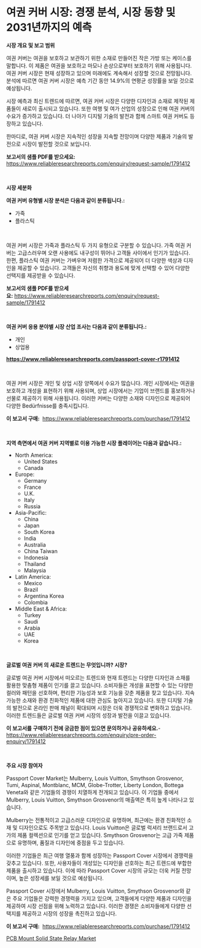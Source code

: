 <p><h1>여권 커버 시장: 경쟁 분석, 시장 동향 및 2031년까지의 예측</h1></p><p><strong>시장 개요 및 보고 범위</strong></p>
<p><p>여권 커버는 여권을 보호하고 보관하기 위한 소재로 만들어진 작은 가방 또는 케이스를 말합니다. 이 제품은 여권을 보호하고 마모나 손상으로부터 보호하기 위해 사용됩니다. 여권 커버 시장은 현재 성장하고 있으며 미래에도 계속해서 성장할 것으로 전망됩니다. 분석에 따르면 여권 커버 시장은 예측 기간 동안 14.9%의 연평균 성장률을 보일 것으로 예상됩니다.</p><p>시장 예측과 최신 트렌드에 따르면, 여권 커버 시장은 다양한 디자인과 소재로 제작된 제품들이 새로이 출시되고 있습니다. 또한 여행 및 여가 산업의 성장으로 인해 여권 커버의 수요가 증가하고 있습니다. 더 나아가 디지털 기술의 발전과 함께 스마트 여권 커버도 등장하고 있습니다.</p><p>한마디로, 여권 커버 시장은 지속적인 성장을 지속할 전망이며 다양한 제품과 기술의 발전으로 시장이 발전할 것으로 보입니다.</p></p>
<p><strong>보고서의 샘플 PDF를 받으세요:</strong> <a href="https://www.reliableresearchreports.com/enquiry/request-sample/1791412">https://www.reliableresearchreports.com/enquiry/request-sample/1791412</a></p>
<p>&nbsp;</p>
<p><strong>시장 세분화</strong></p>
<p><strong>여권 커버 유형별 시장 분석은 다음과 같이 분류됩니다.:</strong></p>
<p><ul><li>가죽</li><li>플라스틱</li></ul></p>
<p>&nbsp;</p>
<p><p>여권 커버 시장은 가죽과 플라스틱 두 가지 유형으로 구분할 수 있습니다. 가죽 여권 커버는 고급스러우며 오랜 사용에도 내구성이 뛰어나 고객들 사이에서 인기가 있습니다. 한편, 플라스틱 여권 커버는 가벼우며 저렴한 가격으로 제공되어 더 다양한 색상과 디자인을 제공할 수 있습니다. 고객들은 자신의 취향과 용도에 맞게 선택할 수 있어 다양한 선택지를 제공받을 수 있습니다.</p></p>
<p><strong>보고서의 샘플 PDF를 받으세요:</strong>&nbsp;<a href="https://www.reliableresearchreports.com/enquiry/request-sample/1791412">https://www.reliableresearchreports.com/enquiry/request-sample/1791412</a></p>
<p>&nbsp;</p>
<p><strong> 여권 커버 응용 분야별 시장 산업 조사는 다음과 같이 분류됩니다.:</strong></p>
<p><ul><li>개인</li><li>상업용</li></ul></p>
<p><strong><a href="https://www.reliableresearchreports.com/passport-cover-r1791412">https://www.reliableresearchreports.com/passport-cover-r1791412</a></strong></p>
<p>&nbsp;</p>
<p><p>여권 커버 시장은 개인 및 상업 시장 양쪽에서 수요가 많습니다. 개인 시장에서는 여권을 보호하고 개성을 표현하기 위해 사용되며, 상업 시장에서는 기업이 브랜드를 홍보하거나 선물로 제공하기 위해 사용됩니다. 이러한 커버는 다양한 소재와 디자인으로 제공되어 다양한 Bedürfnisse를 충족시킵니다.</p></p>
<p><strong>이 보고서 구매:</strong>&nbsp; <a href="https://www.reliableresearchreports.com/purchase/1791412">https://www.reliableresearchreports.com/purchase/1791412</a></p>
<p>&nbsp;</p>
<p><strong>지역 측면에서 여권 커버 지역별로 이용 가능한 시장 플레이어는 다음과 같습니다.:</strong></p>
<p><ul>
    <li>
        North America:
        <ul>
            <li>United States</li>
            <li>Canada</li>
        </ul>
    </li>
    <li>
        Europe:
        <ul>
            <li>Germany</li>
            <li>France</li>
            <li>U.K.</li>
            <li>Italy</li>
            <li>Russia</li>
        </ul>
    </li>
    <li>
        Asia-Pacific:
        <ul>
            <li>China</li>
            <li>Japan</li>
            <li>South Korea</li>
            <li>India</li>
            <li>Australia</li>
            <li>China Taiwan</li>
            <li>Indonesia</li>
            <li>Thailand</li>
            <li>Malaysia</li>
        </ul>
    </li>
    <li>
        Latin America:
        <ul>
            <li>Mexico</li>
            <li>Brazil</li>
            <li>Argentina Korea</li>
            <li>Colombia</li>
        </ul>
    </li>
    <li>
        Middle East & Africa:
        <ul>
            <li>Turkey</li>
            <li>Saudi</li>
            <li>Arabia</li>
            <li>UAE</li>
            <li>Korea</li>
        </ul>
    </li>
    </ul></p>
<p>&nbsp;</p>
<p><strong>글로벌 여권 커버 의 새로운 트렌드는 무엇입니까? 시장?</strong></p>
<p><p>글로벌 여권 커버 시장에서 떠오르는 트렌드와 현재 트렌드는 다양한 디자인과 소재를 활용한 맞춤형 제품이 인기를 끌고 있습니다. 소비자들은 개성을 표현할 수 있는 다양한 컬러와 패턴을 선호하며, 편리한 기능성과 보호 기능을 갖춘 제품을 찾고 있습니다. 지속 가능한 소재와 환경 친화적인 제품에 대한 관심도 높아지고 있습니다. 또한 디지털 기술의 발전으로 온라인 판매 채널이 확대되며 시장은 더욱 경쟁적으로 변화하고 있습니다. 이러한 트렌드들은 글로벌 여권 커버 시장의 성장과 발전을 이끌고 있습니다.</p></p>
<p><strong>이 보고서를 구매하기 전에 궁금한 점이 있으면 문의하거나 공유하세요.</strong>- <a href="https://www.reliableresearchreports.com/enquiry/pre-order-enquiry/1791412">https://www.reliableresearchreports.com/enquiry/pre-order-enquiry/1791412</a></p>
<p>&nbsp;</p>
<p><strong>주요 시장 참여자</strong></p>
<p><p>Passport Cover Market는 Mulberry, Louis Vuitton, Smythson Grosvenor, Tumi, Aspinal, Montblanc, MCM, Globe-Trotter, Liberty London, Bottega Veneta와 같은 기업들의 경쟁이 치열하게 전개되고 있습니다. 이 기업들 중에서 Mulberry, Louis Vuitton, Smythson Grosvenor의 매출액은 특히 높게 나타나고 있습니다.</p><p>Mulberry는 전통적이고 고급스러운 디자인으로 유명하며, 최근에는 환경 친화적인 소재 및 디자인으로도 주목받고 있습니다. Louis Vuitton은 글로벌 럭셔리 브랜드로서 고가의 제품 컬렉션으로 인기를 얻고 있습니다. Smythson Grosvenor는 고급 가죽 제품으로 유명하며, 품질과 디자인에 중점을 두고 있습니다.</p><p>이러한 기업들은 최근 여행 열풍과 함께 성장하는 Passport Cover 시장에서 경쟁력을 갖추고 있습니다. 또한, 사용자들이 개성있는 디자인을 선호하는 최근 트렌드에 부합한 제품을 출시하고 있습니다. 이에 따라 Passport Cover 시장의 규모는 더욱 커질 전망이며, 높은 성장세를 보일 것으로 예상됩니다.</p><p>Passport Cover 시장에서 Mulberry, Louis Vuitton, Smythson Grosvenor와 같은 주요 기업들은 강력한 경쟁력을 가지고 있으며, 고객들에게 다양한 제품과 디자인을 제공하여 시장 선점을 위해 노력하고 있습니다. 이러한 경쟁은 소비자들에게 다양한 선택지를 제공하고 시장의 성장을 촉진하고 있습니다.</p></p>
<p><strong>이 보고서 구매:</strong>&nbsp;&nbsp;<a href="https://www.reliableresearchreports.com/purchase/1791412">https://www.reliableresearchreports.com/purchase/1791412</a></p>
<p><p><a href="https://fearless-okapi-6c8.notion.site/PCB-Mount-Solid-State-Relay-Market-Focuses-on-Market-Share-Size-and-Projected-Forecast-Till-2031-1fb6f65d221e4700a4d7ab1df124f049">PCB Mount Solid State Relay Market</a></p></p>